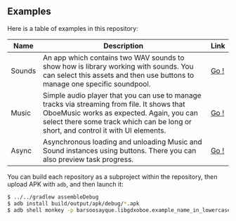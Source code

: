 ## Examples

Here is a table of examples in this repository:

| Name | Description | Link |
|------|-------------|------|
| Sounds | An app which  contains two WAV sounds to show how is library working with sounds. You can select this assets and then use buttons to manage one specific soundpool. | [Go !](./examples/sounds) |
| Music | Simple audio player that you can use to manage tracks via streaming from file. It shows that OboeMusic works as expected. Again, you can select there some track which can be long or short, and control it with UI elements. | [Go !](./examples/music) |
| Async | Asynchronous loading and unloading Music and Sound instances using buttons. There you can also preview task progress. | [Go !](./examples/async) |

You can build each repository as a subproject within the repository, then upload APK with `adb`, and then launch it:

```bash
$ ../../gradlew assembleDebug
$ adb install build/output/apk/debug/*.apk
$ adb shell monkey -p barsoosayque.libgdxoboe.example_name_in_lowercase_here 1
```